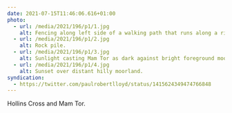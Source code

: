 ```yaml
---
date: 2021-07-15T11:46:06.616+01:00
photo:
  - url: /media/2021/196/p1/1.jpg
    alt: Fencing along left side of a walking path that runs along a ridge.
  - url: /media/2021/196/p1/2.jpg
    alt: Rock pile.
  - url: /media/2021/196/p1/3.jpg
    alt: Sunlight casting Mam Tor as dark against bright foreground moorland.
  - url: /media/2021/196/p1/4.jpg
    alt: Sunset over distant hilly moorland.
syndication:
  - https://twitter.com/paulrobertlloyd/status/1415624349474766848
---
```


Hollins Cross and Mam Tor.
